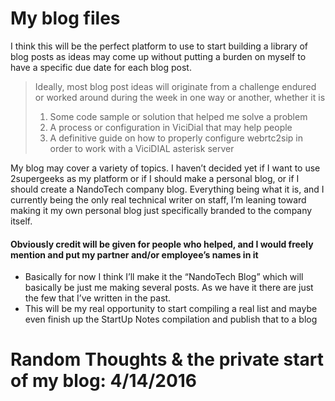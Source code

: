 <h1 id="my-blog-files">My blog files</h1>
<p>I think this will be the perfect platform to use to start building a library of blog posts as ideas may come up without putting a burden on myself to have a specific due date for each blog post.</p>
<blockquote>
<p>Ideally, most blog post ideas will originate from a challenge endured or worked around during the week in one way or another, whether it is</p>
<ol>
<li>Some code sample or solution that helped me solve a problem</li>
<li>A process or configuration in ViciDial that may help people</li>
<li>A definitive guide on how to properly configure webrtc2sip in order to work with a ViciDIAL asterisk server</li>
</ol>
</blockquote>
<p>My blog may cover a variety of topics.  I haven’t decided yet if I want to use 2supergeeks as my platform or if I should make a personal blog, or if I should create a NandoTech company blog.  Everything being what it is, and I currently being the only real technical writer on staff, I’m leaning toward making it my own personal blog just specifically branded to the company itself.</p>
<h4 id="obviously-credit-will-be-given-for-people-who-helped-and-i-would-freely-mention-and-put-my-partner-andor-employees-names-in-it">Obviously credit will be given for people who helped, and I would freely mention and put my partner and/or employee’s names in it</h4>
<ul>
<li>Basically for now I think I’ll make it the “NandoTech Blog” which will basically be just me making several posts.  As we have it there are just the few that I’ve written in the past.</li>
<li>This will be my real opportunity to start compiling a real list and maybe even finish up the StartUp Notes compilation and publish that to a blog</li>
</ul>
<h1 id="random-thoughts--the-private-start-of-my-blog-4142016">Random Thoughts &amp; the private start of my blog: 4/14/2016</h1>
